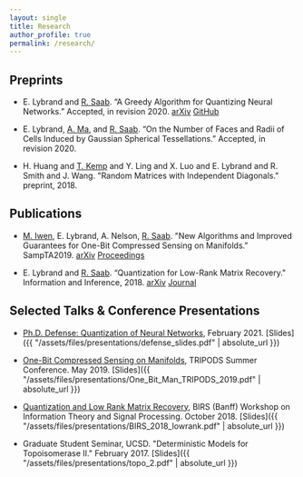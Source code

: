 ```yaml
---
layout: single
title: Research
author_profile: true
permalink: /research/
---
```


## Preprints

- E. Lybrand and [R. Saab](http://www.math.ucsd.edu/~rsaab/). “A Greedy Algorithm for Quantizing Neural Networks.” Accepted, in revision 2020. [arXiv](https://arxiv.org/pdf/2010.15979.pdf) [GitHub](https://github.com/elybrand/quantized_neural_networks)

- E. Lybrand, [A. Ma](https://sites.google.com/view/annama/home), and [R. Saab](http://www.math.ucsd.edu/~rsaab/). “On the Number of Faces and Radii of Cells Induced by Gaussian Spherical
Tessellations.” Accepted, in revision 2020.

- H. Huang and [T. Kemp](http://www.math.ucsd.edu/~tkemp/) and Y. Ling and X. Luo and E. Lybrand and R. Smith and J. Wang. "Random Matrices with Independent Diagonals." preprint, 2018.




## Publications

- [M. Iwen](https://users.math.msu.edu/users/markiwen/), E. Lybrand, A. Nelson, [R. Saab](http://www.math.ucsd.edu/~rsaab/). "New Algorithms and Improved Guarantees for One-Bit Compressed Sensing on Manifolds." SampTA2019. [arXiv](https://arxiv.org/abs/1902.03726) [Proceedings](https://sampta2019.sciencesconf.org/267369/document)


- E. Lybrand and [R. Saab](http://www.math.ucsd.edu/~rsaab/). “Quantization for Low-Rank Matrix Recovery." Information and Inference, 2018.  [arXiv](https://arxiv.org/abs/1709.09803) [Journal](https://academic.oup.com/imaiai/advance-article/doi/10.1093/imaiai/iay007/5004444)

## Selected Talks & Conference Presentations

- [Ph.D. Defense: Quantization of Neural Networks](https://www.youtube.com/watch?v=FCAi4L376cs&feature=youtu.be), February 2021. [Slides]({{ "/assets/files/presentations/defense_slides.pdf" | absolute_url }})


- [One-Bit Compressed Sensing on Manifolds](https://arizona.hosted.panopto.com/Panopto/Pages/Viewer.aspx?id=016ad0b6-6615-4771-bf0c-aa55012f8eb0), TRIPODS Summer Conference. May 2019. [Slides]({{ "/assets/files/presentations/One_Bit_Man_TRIPODS_2019.pdf" | absolute_url }})

- [Quantization and Low Rank Matrix Recovery](https://www.birs.ca/events/2018/5-day-workshops/18w5162/videos/watch/201810301105-Lybrand.html), BIRS (Banff) Workshop on Information Theory and Signal Processing. October 2018. [Slides]({{ "/assets/files/presentations/BIRS_2018_lowrank.pdf" | absolute_url }})

<!-- 
- IPAM GRIPS - Sendai, Japan, "Compressed Sensing and Blind Deconvolution." June 2018.

- Poster Presentation, UCSD Mathematics Colloquium, May 2018.

- Poster Presentation, Seventh International Conference on Computational Harmonic Analysis (ICCHA7),
May 2018.

- Graduate Student Seminar, UCSD. "Compressed Sensing and Random Matrices." January 2018.
 -->

- Graduate Student Seminar, UCSD. "Deterministic Models for Topoisomerase II." February 2017. [Slides]({{ "/assets/files/presentations/topo_2.pdf" | absolute_url }})

<!-- 
- Undergraduate Student Seminar, UGA. "An Introduction to the Calculus of Variations." April 2014.

- Undergraduate Student Seminar, UGA. "Understanding Topology via Differential Forms." January 2014.
 -->

